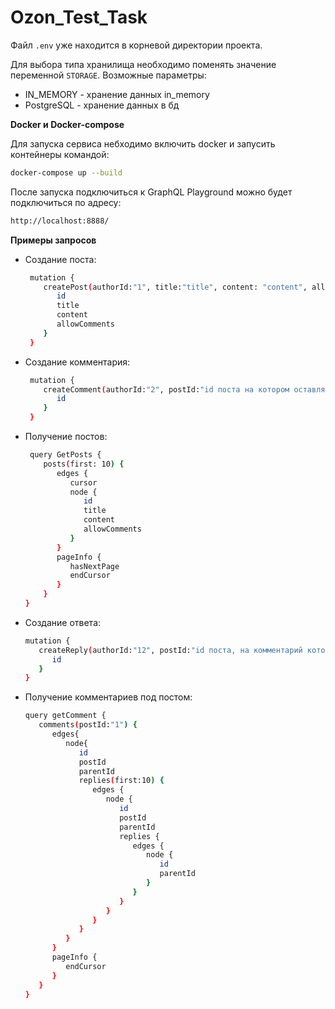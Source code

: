 # Ozon_Test_Task 

Файл `.env` уже находится в корневой директории проекта. 



Для выбора типа хранилища необходимо поменять значение переменной `STORAGE`.
   Возможные параметры:

   - IN_MEMORY - хранение данных in_memory
   - PostgreSQL - хранение данных в бд
   

 **Docker и Docker-compose**
   
   Для запуска сервиса небходимо включить docker и запусить контейнеры командой:
   ```bash
   docker-compose up --build
   ```
   После запуска подключиться к GraphQL Playground можно будет подключиться по адресу:

   ```bash
   http://localhost:8888/
   ```

**Примеры запросов**

- Создание поста:
  ```bash
   mutation {
      createPost(authorId:"1", title:"title", content: "content", allowComments: true) {
         id
         title
         content
         allowComments
      }
   }
   ```

- Создание комментария:
  ```bash
   mutation {
      createComment(authorId:"2", postId:"id поста на котором оставляем комментарий", content: "i am content") {
         id
      }
   }
   ```

- Получение постов:
  ```bash
   query GetPosts {
      posts(first: 10) {
         edges {
            cursor
            node {
               id
               title
               content
               allowComments
            }
         }
         pageInfo {
            hasNextPage
            endCursor
         }
      }
  }
  ```

- Создание ответа:
   ```bash
   mutation {
      createReply(authorId:"12", postId:"id поста, на комментарий которого мы хотим добавить ответ", content: "i am content") {
         id
      }
   }
   ```
  
- Получение комментариев под постом:
   ```bash
   query getComment {
      comments(postId:"1") {
         edges{
            node{
               id
               postId
               parentId
               replies(first:10) {
                  edges {
                     node {
                        id
                        postId
                        parentId
                        replies {
                           edges {
                              node {
                                 id
                                 parentId
                              }
                           }
                        }
                     }
                  }
               }
            }
         }
         pageInfo {
            endCursor
         }
      }
   }
   ```
